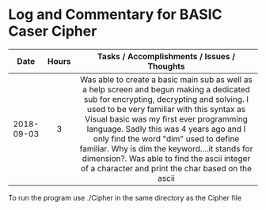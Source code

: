 # Log and Commentary for BASIC Caser Cipher

|    Date    | Hours |         Tasks / Accomplishments / Issues / Thoughts          |
| :--------: | :---: | :----------------------------------------------------------: |
| 2018-09-03 |   3   | Was able to create a basic main sub as well as a help screen and begun making a dedicated sub for encrypting, decrypting and solving. I used to be very familiar with this syntax as Visual basic was my first ever programming language. Sadly this was 4 years ago and I only find the word "dim" used to define familiar. Why is dim the keyword....it stands for dimension?. Was able to find the ascii integer of a character and print the char based on the ascii  |


To run the program use ./Cipher in the same directory as the Cipher file

